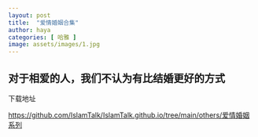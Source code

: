 ```yaml
---
layout: post
title:  "爱情婚姻合集"
author: haya
categories: [ 哈雅 ]
image: assets/images/1.jpg
---
```

## 对于相爱的人，我们不认为有比结婚更好的方式

下载地址

<https://github.com/IslamTalk/IslamTalk.github.io/tree/main/others/爱情婚姻系列>
